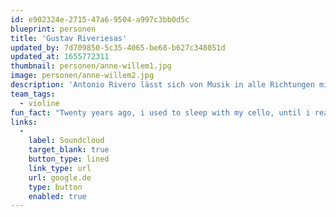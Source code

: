 ```yaml
---
id: e902324e-2715-47a6-9504-a997c3bb0d5c
blueprint: personen
title: 'Gustav Riveriesas'
updated_by: 7d709850-5c35-4065-be68-b627c348051d
updated_at: 1655772311
thumbnail: personen/anne-willem1.jpg
image: personen/anne-willem2.jpg
description: 'Antonio Rivero lässt sich von Musik in alle Richtungen mitnehmen und verbindet das gerne mit viel Reisen. Neben Stegreif ist er beim Filmorchester tätig, singt und spielt gerne andere Instrumente'
team_tags:
  - violine
fun_fact: "Twenty years ago, i used to sleep with my cello, until i realized – despite it's woman shape."
links:
  -
    label: Soundcloud
    target_blank: true
    button_type: lined
    link_type: url
    url: google.de
    type: button
    enabled: true
---
```

